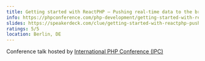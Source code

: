 ```yaml
---
title: Getting started with ReactPHP – Pushing real-time data to the browser
info: https://phpconference.com/php-development/getting-started-with-reactphp-pushing-real-time-data-to-the-browser/
slides: https://speakerdeck.com/clue/getting-started-with-reactphp-pushing-real-time-data-to-the-browser-ipc19
ratings: 5/5
location: Berlin, DE
---
```

Conference talk hosted by <a href="https://phpconference.com/">International PHP Conference (IPC)</a>
